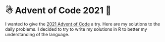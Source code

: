 # ☃ Advent of Code 2021 🎄

I wanted to give the [2021 Advent of Code](https://adventofcode.com/2021) a try. Here are my solutions to the daily problems. I decided to try to write my solutions in R to better my understanding of the language. 
